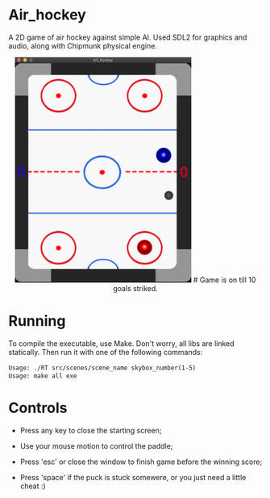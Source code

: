 # Air_hockey
A 2D game of air hockey against simple AI. Used SDL2 for graphics and audio, along with Chipmunk physical engine.

<p align="center">
<img src="https://github.com/akulaiev/Air_hockey/blob/master/demo.png" width="350">
# Game is on till 10 goals striked.
</p>

# Running
To compile the executable, use Make. Don't worry, all libs are linked statically.
Then run it with one of the following commands:
```
Usage: ./RT src/scenes/scene_name skybox_number(1-5)
Usage: make all exe
```

# Controls
- Press any key to close the starting screen;

- Use your mouse motion to control the paddle;

- Press 'esc' or close the window to finish game before the winning score;

- Press 'space' if the puck is stuck somewere, or you just need a little cheat :)

